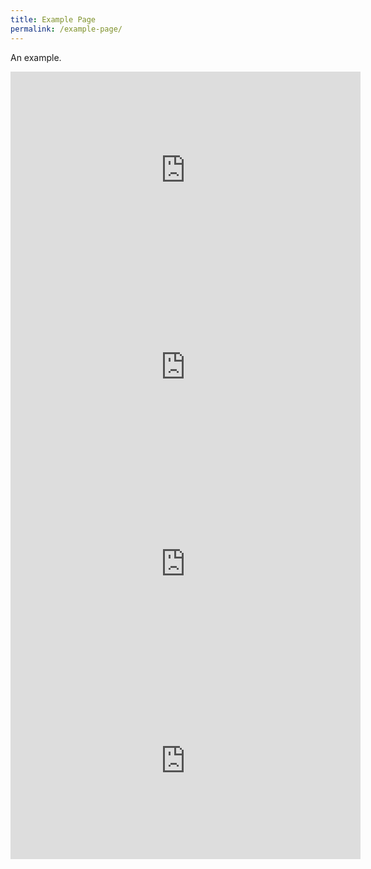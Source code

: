 ```yaml
---
title: Example Page
permalink: /example-page/
---
```

An example.

<iframe width="560" height="315" src="https://www.youtube.com/embed/Wj5FVhbd8ps" title="YouTube video player" frameborder="0" allow="accelerometer; autoplay; clipboard-write; encrypted-media; gyroscope; picture-in-picture" allowfullscreen></iframe>


<iframe width="560" height="315" src="https://www.youtube.com/embed/-Tap-bQ9PEc" title="YouTube video player" frameborder="0" allow="accelerometer; autoplay; clipboard-write; encrypted-media; gyroscope; picture-in-picture" allowfullscreen></iframe>


 <iframe width="560" height="315" src="https://www.youtube.com/embed/dcKeeSyfhFs" title="YouTube video player" frameborder="0" allow="accelerometer; autoplay; clipboard-write; encrypted-media; gyroscope; picture-in-picture" allowfullscreen></iframe>
 
 <iframe width="560" height="315" src="https://www.youtube.com/embed/8\_ln9kgR9pQ" title="YouTube video player" frameborder="0" allow="accelerometer; autoplay; clipboard-write; encrypted-media; gyroscope; picture-in-picture" allowfullscreen></iframe>